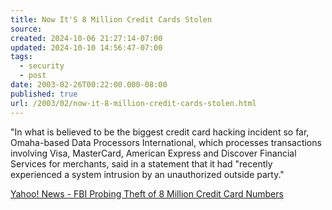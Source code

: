 ```yaml
---
title: Now It'S 8 Million Credit Cards Stolen
source: 
created: 2024-10-06 21:27:14-07:00
updated: 2024-10-10 14:56:47-07:00
tags:
  - security
  - post
date: 2003-02-26T00:22:00.000-08:00
published: true
url: /2003/02/now-it-8-million-credit-cards-stolen.html
---
```



"In what is believed to be the biggest credit card hacking incident so far, Omaha-based Data Processors International, which processes transactions involving Visa, MasterCard, American Express and Discover Financial Services for merchants, said in a statement that it had "recently experienced a system intrusion by an unauthorized outside party."  
  
[Yahoo! News - FBI Probing Theft of 8 Million Credit Card Numbers](https://story.news.yahoo.com/news?tmpl=story&u=/nm/20030220/wr_nm/crime_creditcards_dc_3 "Yahoo! News - FBI Probing Theft of 8 Million Credit Card Numbers")